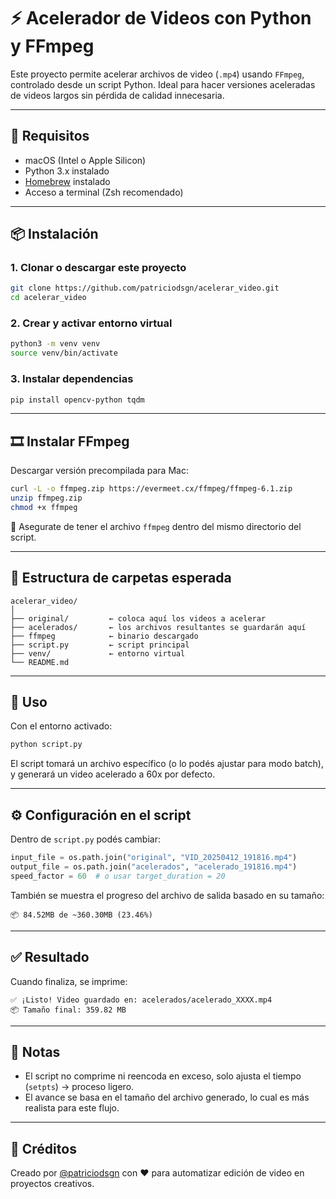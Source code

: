 # ⚡ Acelerador de Videos con Python y FFmpeg

Este proyecto permite acelerar archivos de video (`.mp4`) usando `FFmpeg`, controlado desde un script Python. Ideal para hacer versiones aceleradas de videos largos sin pérdida de calidad innecesaria.

---

## 🧰 Requisitos

- macOS (Intel o Apple Silicon)
- Python 3.x instalado
- [Homebrew](https://brew.sh/) instalado
- Acceso a terminal (Zsh recomendado)

---

## 📦 Instalación

### 1. Clonar o descargar este proyecto

```bash
git clone https://github.com/patriciodsgn/acelerar_video.git
cd acelerar_video
```

### 2. Crear y activar entorno virtual

```bash
python3 -m venv venv
source venv/bin/activate
```

### 3. Instalar dependencias

```bash
pip install opencv-python tqdm
```

---

## 🎞️ Instalar FFmpeg

Descargar versión precompilada para Mac:

```bash
curl -L -o ffmpeg.zip https://evermeet.cx/ffmpeg/ffmpeg-6.1.zip
unzip ffmpeg.zip
chmod +x ffmpeg
```

📝 Asegurate de tener el archivo `ffmpeg` dentro del mismo directorio del script.

---

## 📂 Estructura de carpetas esperada

```
acelerar_video/
│
├── original/         ← coloca aquí los videos a acelerar
├── acelerados/       ← los archivos resultantes se guardarán aquí
├── ffmpeg            ← binario descargado
├── script.py         ← script principal
├── venv/             ← entorno virtual
└── README.md
```

---

## 🚀 Uso

Con el entorno activado:

```bash
python script.py
```

El script tomará un archivo específico (o lo podés ajustar para modo batch), y generará un video acelerado a 60x por defecto.

---

## ⚙️ Configuración en el script

Dentro de `script.py` podés cambiar:

```python
input_file = os.path.join("original", "VID_20250412_191816.mp4")
output_file = os.path.join("acelerados", "acelerado_191816.mp4")
speed_factor = 60  # o usar target_duration = 20
```

También se muestra el progreso del archivo de salida basado en su tamaño:

```
📦 84.52MB de ~360.30MB (23.46%)
```

---

## ✅ Resultado

Cuando finaliza, se imprime:

```
✅ ¡Listo! Video guardado en: acelerados/acelerado_XXXX.mp4
📦 Tamaño final: 359.82 MB
```

---

## 🧠 Notas

- El script no comprime ni reencoda en exceso, solo ajusta el tiempo (`setpts`) → proceso ligero.
- El avance se basa en el tamaño del archivo generado, lo cual es más realista para este flujo.

---

## 📌 Créditos

Creado por [@patriciodsgn](https://github.com/patriciodsgn) con ♥️ para automatizar edición de video en proyectos creativos.

